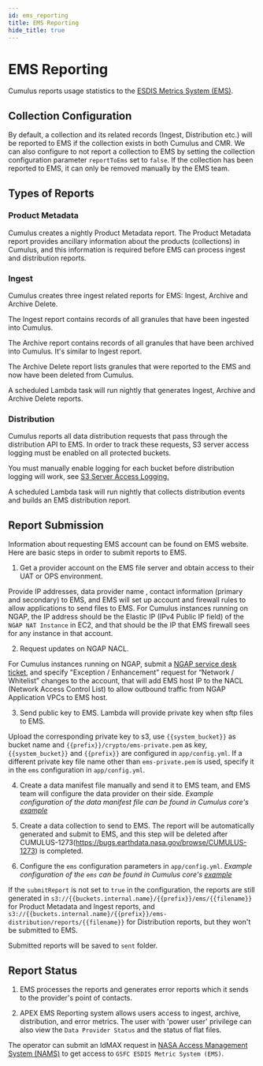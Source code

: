 ```yaml
---
id: ems_reporting
title: EMS Reporting
hide_title: true
---
```


# EMS Reporting
Cumulus reports usage statistics to the [ESDIS Metrics System (EMS)](https://earthdata.nasa.gov/about/science-system-description/eosdis-components/esdis-metrics-system-ems).

## Collection Configuration

By default, a collection and its related records (Ingest, Distribution etc.) will be reported to EMS if the collection exists in both Cumulus and CMR.  We can also configure to not report a collection to EMS by setting the collection configuration parameter `reportToEms` set to `false`.  If the collection has been reported to EMS, it can only be removed manually by the EMS team.

## Types of Reports

### Product Metadata

Cumulus creates a nightly Product Metadata report.  The Product Metadata report provides ancillary information about the products (collections) in Cumulus, and this information is required before EMS can process ingest and distribution reports.

### Ingest

Cumulus creates three ingest related reports for EMS: Ingest, Archive and Archive Delete.

The Ingest report contains records of all granules that have been ingested into Cumulus.

The Archive report contains records of all granules that have been archived into Cumulus.  It's similar to Ingest report.

The Archive Delete report lists granules that were reported to the EMS and now have been deleted from Cumulus.

A scheduled Lambda task will run nightly that generates Ingest, Archive and Archive Delete reports.

### Distribution

Cumulus reports all data distribution requests that pass through the distribution API to EMS. In order to track these requests, S3 server access logging must be enabled on all protected buckets.

You must manually enable logging for each bucket before distribution logging will work, see [S3 Server Access Logging.](../deployment/server_access_logging.md)

A scheduled Lambda task will run nightly that collects distribution events and builds an EMS distribution report.

## Report Submission

Information about requesting EMS account can be found on EMS website.  Here are basic steps in order to submit reports to EMS.

1. Get a provider account on the EMS file server and obtain access to their UAT or OPS environment.

Provide IP addresses, data provider name , contact information (primary and secondary) to EMS, and EMS will set up account and firewall rules to allow applications to send files to EMS.
For Cumulus instances running on NGAP, the IP address should be the Elastic IP (IPv4 Public IP field) of the `NGAP NAT Instance` in EC2, and that should be the IP that EMS firewall sees for any instance in that account.

2. Request updates on NGAP NACL.

For Cumulus instances running on NGAP, submit a [NGAP service desk ticket](https://bugs.earthdata.nasa.gov/servicedesk/customer/portals), and specify "Exception / Enhancement” request for “Network / Whitelist” changes to the account, that will add EMS host IP to the NACL (Network Access Control List) to allow outbound traffic from NGAP Application VPCs to EMS host.

3. Send public key to EMS. Lambda will provide private key when sftp files to EMS.

Upload the corresponding private key to s3, use `{{system_bucket}}` as bucket name and `{{prefix}}/crypto/ems-private.pem` as key,  `{{system_bucket}}` and `{{prefix}}` are configured in `app/config.yml`.  If a different private key file name other than `ems-private.pem` is used, specify it in the `ems` configuration in `app/config.yml`.

4. Create a data manifest file manually and send it to EMS team, and EMS team will configure the data provider on their side.  _Example configuration of the data manifest file can be found in Cumulus core's [example](https://github.com/nasa/cumulus/blob/master/example/data/ems)_

5. Create a data collection to send to EMS.  The report will be automatically generated and submit to EMS, and this step will be deleted after CUMULUS-1273(https://bugs.earthdata.nasa.gov/browse/CUMULUS-1273) is completed.

6. Configure the `ems` configuration parameters in `app/config.yml`. _Example configuration of the `ems` can be found in Cumulus core's [example](https://github.com/nasa/cumulus/blob/master/example/app/config.yml)_

If the `submitReport` is not set to `true` in the configuration, the reports are still generated in `s3://{{buckets.internal.name}/{{prefix}}/ems/{{filename}}` for Product Metadata and Ingest reports, and `s3://{{buckets.internal.name}/{{prefix}}/ems-distribution/reports/{{filename}}` for Distribution reports, but they won't be submitted to EMS.

Submitted reports will be saved to `sent` folder.

## Report Status

1. EMS processes the reports and generates error reports which it sends to the provider's point of contacts.

2. APEX EMS Reporting system allows users access to ingest, archive, distribution, and error metrics.  The user with 'power user' privilege can also view the `Data Provider Status` and the status of flat files.

The operator can submit an IdMAX request in [NASA Access Management System (NAMS)](https://idmax.nasa.gov/nams) to get access to `GSFC ESDIS Metric System (EMS)`.
